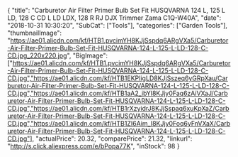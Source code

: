 {
	"title": "Carburetor Air Filter Primer Bulb Set Fit HUSQVARNA 124 L, 125 L LD, 128 C CD L LD LDX, 128 R RJ DJX Trimmer Zama C1Q-W40A",
	"date": "2018-10-31 10:30:20",
	"SubCat": ["Tools"],
	"categories": ["Garden Tools"],
	"thumbnailImage": "https://ae01.alicdn.com/kf/HTB1.pvcimYH8KJjSspdq6ARgVXa5/Carburetor-Air-Filter-Primer-Bulb-Set-Fit-HUSQVARNA-124-L-125-L-LD-128-C-CD.jpg_220x220.jpg",
	"BigImage": ["https://ae01.alicdn.com/kf/HTB1.pvcimYH8KJjSspdq6ARgVXa5/Carburetor-Air-Filter-Primer-Bulb-Set-Fit-HUSQVARNA-124-L-125-L-LD-128-C-CD.jpg","https://ae01.alicdn.com/kf/HTB1EKPIigLD8KJjSszeq6yGRpXau/Carburetor-Air-Filter-Primer-Bulb-Set-Fit-HUSQVARNA-124-L-125-L-LD-128-C-CD.jpg","https://ae01.alicdn.com/kf/HTB1aA2_ibYI8KJjy0Faq6zAiVXaJ/Carburetor-Air-Filter-Primer-Bulb-Set-Fit-HUSQVARNA-124-L-125-L-LD-128-C-CD.jpg","https://ae01.alicdn.com/kf/HTB1rXzyidrJ8KJjSspaq6xuKpXaZ/Carburetor-Air-Filter-Primer-Bulb-Set-Fit-HUSQVARNA-124-L-125-L-LD-128-C-CD.jpg","https://ae01.alicdn.com/kf/HTB1ZI6Aim_I8KJjy0Foq6yFnVXaX/Carburetor-Air-Filter-Primer-Bulb-Set-Fit-HUSQVARNA-124-L-125-L-LD-128-C-CD.jpg"],
	"actualPrice": 20.32,
	"comparePrice": 21.32,
	"linkurl": "http://s.click.aliexpress.com/e/bPopa77K",
	"inStock": 98
}
